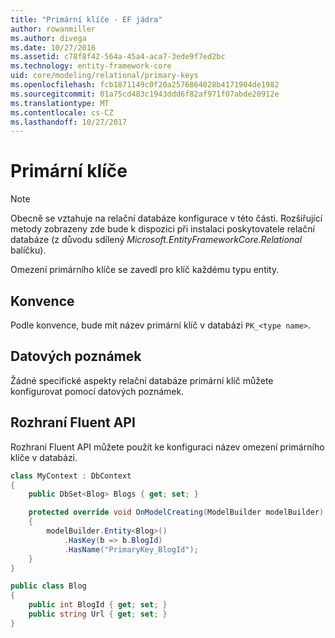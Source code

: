 ```yaml
---
title: "Primární klíče - EF jádra"
author: rowanmiller
ms.author: divega
ms.date: 10/27/2016
ms.assetid: c78f8f42-564a-45a4-aca7-3ede9f7ed2bc
ms.technology: entity-framework-core
uid: core/modeling/relational/primary-keys
ms.openlocfilehash: fcb1871149c0f20a2576864028b4171904de1982
ms.sourcegitcommit: 01a75cd483c1943ddd6f82af971f07abde20912e
ms.translationtype: MT
ms.contentlocale: cs-CZ
ms.lasthandoff: 10/27/2017
---
```

# <a name="primary-keys"></a>Primární klíče

> [!NOTE]  
> Obecně se vztahuje na relační databáze konfigurace v této části. Rozšiřující metody zobrazeny zde bude k dispozici při instalaci poskytovatele relační databáze (z důvodu sdílený *Microsoft.EntityFrameworkCore.Relational* balíčku).

Omezení primárního klíče se zavedl pro klíč každému typu entity.

## <a name="conventions"></a>Konvence

Podle konvence, bude mít název primární klíč v databázi `PK_<type name>`.

## <a name="data-annotations"></a>Datových poznámek

Žádné specifické aspekty relační databáze primární klíč můžete konfigurovat pomocí datových poznámek.

## <a name="fluent-api"></a>Rozhraní Fluent API

Rozhraní Fluent API můžete použít ke konfiguraci název omezení primárního klíče v databázi.

<!-- [!code-csharp[Main](samples/core/relational/Modeling/FluentAPI/Samples/Relational/KeyName.cs?highlight=9)] -->
``` csharp
class MyContext : DbContext
{
    public DbSet<Blog> Blogs { get; set; }

    protected override void OnModelCreating(ModelBuilder modelBuilder)
    {
        modelBuilder.Entity<Blog>()
            .HasKey(b => b.BlogId)
            .HasName("PrimaryKey_BlogId");
    }
}

public class Blog
{
    public int BlogId { get; set; }
    public string Url { get; set; }
}
```
